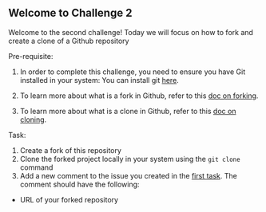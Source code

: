 ## Welcome to Challenge 2

Welcome to the second challenge! 
Today we will focus on how to fork and create a clone of a Github repository

Pre-requisite: 
1. In order to complete this challenge, you need to ensure you have Git installed in your system: You can install git [here](https://git-scm.com/downloads). 

2. To learn more about what is a fork in Github, refer to this [doc on forking](https://docs.github.com/en/get-started/quickstart/fork-a-repo).

3. To learn more about what is a clone in Github, refer to this [doc on cloning](https://docs.github.com/en/get-started/quickstart/fork-a-repo#cloning-your-forked-repository).


Task: 
1. Create a fork of this repository 
2. Clone the forked project locally in your system using the ``git clone`` command 
3. Add a new comment to the issue you created in the [first task](https://github.com/scaleracademy/scaler-open-source-september-challenge/blob/main/Challenges/challenge1.md). The comment should have the following: 
- URL of your forked repository